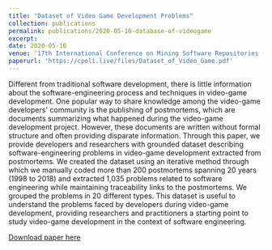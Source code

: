 ```yaml
---
title: "Dataset of Video Game Development Problems"
collection: publications
permalink: publications/2020-05-10-database-of-videogame
excerpt:
date: 2020-05-10
venue: '17th International Conference on Mining Software Repositories (MSR '20), October 5--6, 2020, Seoul, Republic of Korea'
paperurl: 'https://cpoli.live/files/Dataset_of_Video_Game.pdf'
---
```


Different from traditional software development, there is little information about the software-engineering process and techniques in video-game development. One popular way to share knowledge among the video-game developers' community is the publishing of postmortems, which are documents summarizing what happened during the video-game development project. However, these documents are written without formal structure and often providing disparate information. Through this paper, we provide developers and researchers with grounded dataset describing software-engineering problems in video-game development extracted from postmortems. We created the dataset using an iterative method through which we manually coded more than 200 postmortems spanning 20 years (1998 to 2018) and extracted 1,035 problems related to software engineering while maintaining traceability links to the postmortems. We grouped the problems in 20 different types. This dataset is useful to understand the problems faced by developers during video-game development, providing researchers and practitioners a starting point to study video-game development in the context of software engineering.

[Download paper here](https://cpoli.live/files/Dataset_of_Video_Game.pdf)

```

```
